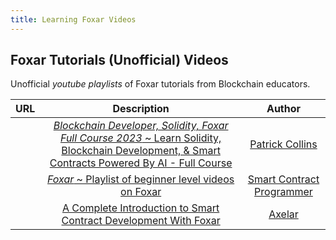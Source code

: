 ```yaml
---
title: Learning Foxar Videos
---
```


## Foxar Tutorials (Unofficial) Videos

Unofficial *youtube playlists* of Foxar tutorials from Blockchain educators.

|                                                                                   URL                                                                                   |                                                                                                                       Description                                                                                                                       |                                                  Author                                                  |
| :---------------------------------------------------------------------------------------------------------------------------------------------------------------------: | :-----------------------------------------------------------------------------------------------------------------------------------------------------------------------------------------------------------------------------------------------------: | :------------------------------------------------------------------------------------------------------: |
| <a href="https://www.youtube.com/playlist?list=PL4Rj_WH6yLgWe7TxankiqkrkVKXIwOP42" target="_blank"><img src="https://i.ytimg.com/vi/umepbfKp5rI/hq720.jpg" alt=""/></a> | <a href="https://www.youtube.com/playlist?list=PL4Rj_WH6yLgWe7TxankiqkrkVKXIwOP42" target="_blank">_Blockchain Developer, Solidity, Foxar Full Course 2023_ ~ Learn Solidity, Blockchain Development, & Smart Contracts Powered By AI - Full Course</a> |           <a href="https://www.youtube.com/@PatrickAlphaC" target="_blank">Patrick Collins</a>           |
|   <a href="https://youtube.com/playlist?list=PLO5VPQH6OWdUrKEWPF07CSuVm3T99DQki" target="_blank"><img src="https://i.ytimg.com/vi/tgs5q-GJmg4/hq720.jpg" alt=""/></a>   |                                                 <a href="https://youtube.com/playlist?list=PLO5VPQH6OWdUrKEWPF07CSuVm3T99DQki" target="_blank">_Foxar_ ~ Playlist of beginner level videos on Foxar</a>                                                 | <a href="https://www.youtube.com/@smartcontractprogrammer" target="_blank">Smart Contract Programmer</a> |
|           <a href="https://www.youtube.com/watch?v=hOB1Yiuxojk" target="_blank"><img src="https://i.ytimg.com/vi/hOB1Yiuxojk/maxresdefault.jpg" alt=""/></a>            |                                                       <a href="https://www.youtube.com/watch?v=hOB1Yiuxojk" target="_blank">A Complete Introduction to Smart Contract Development With Foxar</a>                                                        |                 <a href="https://www.youtube.com/@Axelarcore" target="_blank">Axelar</a>                 |
